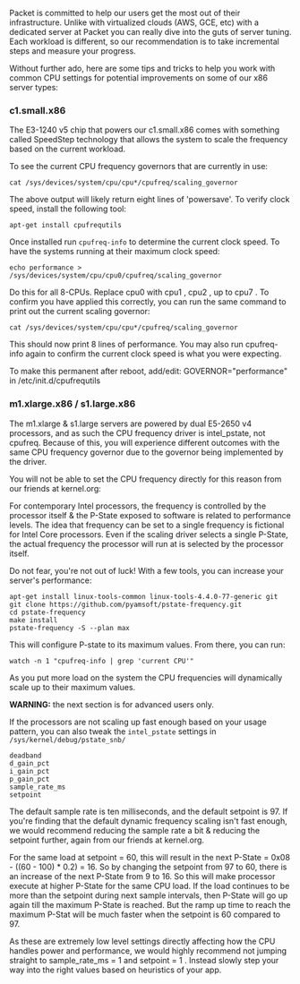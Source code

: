 <!-- <meta>
{
    "title":"CPU Tuning",
    "description":"Tips for fine tuning the CPU to improve performance",
    "tag":["CPU", "Tuning", "Processor", "Performance"],
    "seo-title": "Introduction to CPU Tuning - Packet Technical Guides",
    "seo-description": "Tips for fine tuning the CPU to improve performance",
    "og-title": "CPU Tuning",
    "og-description": "Tips for fine tuning the CPU to improve performance"
}
</meta> -->


Packet is committed to help our users get the most out of their infrastructure.  Unlike with virtualized clouds (AWS, GCE, etc) with a dedicated server at Packet you can really dive into the guts of server tuning. Each workload is different, so our recommendation is to take incremental steps and measure your progress.

Without further ado, here are some tips and tricks to help you work with common CPU settings for potential improvements on some of our x86 server types:

### c1.small.x86

The E3-1240 v5 chip that powers our c1.small.x86 comes with something called SpeedStep technology that allows the system to scale the frequency based on the current workload.

To see the current CPU frequency governors that are currently in use:
```
cat /sys/devices/system/cpu/cpu*/cpufreq/scaling_governor
```
The above output will likely return eight lines of 'powersave'. To verify clock speed, install the following tool:
```
apt-get install cpufrequtils
```
Once installed run `cpufreq-info` to determine the current clock speed. To have the systems running at their maximum clock speed:
```
echo performance > /sys/devices/system/cpu/cpu0/cpufreq/scaling_governor
```
Do this for all 8-CPUs. Replace cpu0  with cpu1 , cpu2 , up to  cpu7 . To confirm you have applied this correctly, you can run the same command to print out the current scaling governor:
```
cat /sys/devices/system/cpu/cpu*/cpufreq/scaling_governor
```
This should now print 8 lines of performance. You may also run cpufreq-info again to confirm the current clock speed is what you were expecting.

To make this permanent after reboot, add/edit: GOVERNOR="performance" in /etc/init.d/cpufrequtils

### m1.xlarge.x86 / s1.large.x86

The m1.xlarge & s1.large servers are powered by dual E5-2650 v4 processors, and as such the CPU frequency driver is intel_pstate, not cpufreq. Because of this, you will experience different outcomes with the same CPU frequency governor due to the governor being implemented by the driver.

You will not be able to set the CPU frequency directly for this reason from our friends at kernel.org:

For contemporary Intel processors, the frequency is controlled by the processor itself & the P-State exposed to software is related to performance levels. The idea that frequency can be set to a single frequency is fictional for Intel Core processors. Even if the scaling driver selects a single P-State, the actual frequency the processor will run at is selected by the processor itself.

Do not fear, you're not out of luck! With a few tools, you can increase your server's performance:
```
apt-get install linux-tools-common linux-tools-4.4.0-77-generic git
git clone https://github.com/pyamsoft/pstate-frequency.git
cd pstate-frequency
make install
pstate-frequency -S --plan max
```
This will configure P-state to its maximum values. From there, you can run:
```
watch -n 1 "cpufreq-info | grep 'current CPU'"
```
As you put more load on the system the CPU frequencies will dynamically scale up to their maximum values.

**WARNING:** the next section is for advanced users only.

If the processors are not scaling up fast enough based on your usage pattern, you can also tweak the `intel_pstate`  settings in `/sys/kernel/debug/pstate_snb/`
```
deadband
d_gain_pct
i_gain_pct
p_gain_pct
sample_rate_ms
setpoint
```
The default sample rate is ten milliseconds, and the default setpoint is 97. If you're finding that the default dynamic frequency scaling isn't fast enough, we would recommend reducing the sample rate a bit & reducing the setpoint further, again from our friends at kernel.org.

For the same load at setpoint = 60, this will result in the next P-State = 0x08 - ((60 - 100) * 0.2) = 16. So by changing the setpoint from 97 to 60, there is an increase of the next P-State from 9 to 16. So this will make processor execute at higher P-State for the same CPU load. If the load continues to be more than the setpoint during next sample intervals, then P-State will go up again till the maximum P-State is reached. But the ramp up time to reach the maximum P-Stat will be much faster when the setpoint is 60 compared to 97.

As these are extremely low level settings directly affecting how the CPU handles power and performance, we would highly recommend not jumping straight to sample_rate_ms = 1  and setpoint = 1 . Instead slowly step your way into the right values based on heuristics of your app.
